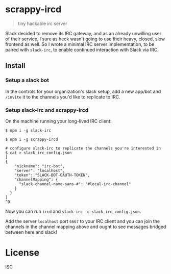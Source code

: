 # scrappy-ircd

> tiny hackable irc server

Slack decided to remove its IRC gateway, and as an already unwilling user of
their service, I sure as heck wasn't going to use their heavy, closed, slow
frontend as well. So I wrote a minimal IRC server implementation, to be paired
with `slack-irc`, to enable continued interaction with Slack via IRC.

## Install

### Setup a slack bot

In the controls for your organization's slack setup, add a new app/bot and
`/invite` it to the channels you'd like to replicate to IRC.

### Setup slack-irc and scrappy-ircd

On the machine running your long-lived IRC client:

```
$ npm i -g slack-irc

$ npm i -g scrappy-ircd

# configure slack-irc to replicate the channels you're interested in
$ cat > slack_irc_config.json
[                                                                                                                                                                           {
    "nickname": "irc-bot",
    "server": "localhost",
    "token": "SLACK-BOT-OAUTH-TOKEN",
    "channelMapping": {
      "slack-channel-name-sans-#": "#local-irc-channel"
    }
  }
]
^D
```

Now you can run `ircd` and `slack-irc -c slack_irc_config.json`.

Add the server `localhost` port `6667` to your IRC client and you can join the
channels in the channel mapping above and ought to see messages bridged between
here and slack!

# License

ISC
